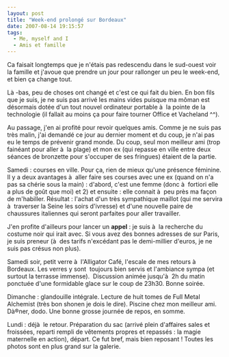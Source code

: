 ```yaml
---
layout: post
title: "Week-end prolongé sur Bordeaux"
date: 2007-08-14 19:15:57
tags:
  - Me, myself and I
  - Amis et famille
---
```


Ca faisait longtemps que je n'étais pas redescendu dans le sud-ouest voir la famille et j'avoue que prendre un jour pour rallonger un peu le week-end, et bien ça change tout.

Là -bas, peu de choses ont changé et c'est ce qui fait du bien. En bon fils que je suis, je ne suis pas arrivé les mains vides puisque ma môman est désormais dotée d'un tout nouvel ordinateur portable&nbsp;à  la pointe de la technologie&nbsp;(il fallait au moins ça pour faire tourner&nbsp;Office et Vacheland ^^).

Au passage, j'en ai profité pour revoir quelques amis. Comme je ne suis pas très malin, j'ai demandé ce jour au dernier moment et du coup, je n'ai pas eu le temps de prévenir grand monde. Du coup, seul mon meilleur ami (trop fainéant pour aller à  la plage) et mon ex (qui repasse en ville entre deux séances de bronzette pour s'occuper de ses fringues) étaient de la partie.

Samedi&nbsp;: courses en ville. Pour ça, rien de mieux qu'une présence féminine. Il y a deux avantages à  aller faire ses courses avec une ex (quand on n'a pas sa chérie sous la main)&nbsp;:&nbsp;d'abord, c'est une femme (donc à  fortiori elle a plus de go&ucirc;t que moi) et 2)&nbsp;et&nbsp;ensuite&nbsp;:&nbsp;elle connait à  peu près ma façon de m'habiller. Résultat&nbsp;: l'achat d'un très sympathique maillot (qui me servira à  traverser la Seine les soirs d'ivresse) et d'une nouvelle paire de chaussures italiennes qui seront parfaites pour aller travailler.

J'en profite d'ailleurs pour lancer un **appel**&nbsp;: je suis à  la recherche du costume noir qui irait avec. Si vous avez des bonnes adresses de&nbsp;sur Paris, je suis preneur (à  des tarifs n'excédant pas le demi-millier d'euros, je ne suis pas crésus non plus).

Samedi soir, petit verre à  l'Alligator Café, l'escale de mes retours à  Bordeaux. Les verres y sont&nbsp; toujours bien servis et l'ambiance sympa (et surtout la terrasse immense).&nbsp; Discussion animée jusqu'à  2h du matin ponctuée d'une formidable glace sur le coup de 23h30\. Bonne soirée.

Dimanche&nbsp;: glandouille intégrale. Lecture de huit tomes de Full Metal Alchemist (très bon shonen je dois le dire). Piscine chez mon meilleur ami. Dà®ner, dodo. Une bonne grosse journée de repos, en somme.

Lundi&nbsp;: déjà  le retour. Préparation du sac (arrivé plein d'affaires sales et froissées, reparti rempli de vêtements propres et repassés&nbsp;: la magie maternelle en action), départ. Ce fut bref, mais bien reposant&nbsp;! Toutes les photos sont en plus grand sur la galerie.
